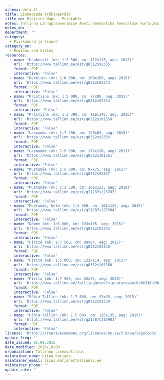 ```yaml
---
schema: default
title: Linnaosade trükikaardid
title_en: District Maps - Printable
notes: Tallinna Linnaplaneerimise Ameti Geomaatika teenistuse kartograafid on valmistanud linnosade kaarte. Need on allolevates suurustes ja mõõtkavades ning digitaalselt pdf-ina allalaetavad (failid on suuremahulised). Failide kasutamisel palume kindlasti viidata autorile Tallinna Linnaplaneerimise Amet. Linnaplaneerimise kodulehelt on need kättesaadavad <a href=https://www.tallinn.ee/est/ehitus/Linnaosade-trukikaardid>siit</a>.
notes_en: ''
department: ''
category:
  - Piirkonnad ja linnad
category_en:
  - Regions and Cities
resources:
  - name: "Haabersti (mk: 1:7 500, cm: 117x115, aeg: 2015)"
    url: 'https://www.tallinn.ee/est/g8312s92335'
    format: PDF
    interactive: 'False'
  - name: "Kesklinn (mk: 1:6 000, cm: 100x165, aeg: 2015)"
    url: 'https://www.tallinn.ee/est/g8312s92343'
    format: PDF
    interactive: 'False'
  - name: "Kristiine (mk: 1:5 000, cm: 77x89, aeg: 2015)"
    url: 'https://www.tallinn.ee/est/g8312s92334'
    format: PDF
    interactive: 'False'
  - name: "Kristiine (mk: 1:3 300, cm: 116x146, aeg: 2016)"
    url: 'https://www.tallinn.ee/est/g8312s101359'
    format: PDF
    interactive: 'False'
  - name: "Lasnamäe (mk: 1:7 500, cm: 120x85, aeg: 2015)"
    url: 'https://www.tallinn.ee/est/g8312s92336'
    format: PDF
    interactive: 'False'
  - name: "Lasnamäe (mk: 1:5 000, cm: 172x120, aeg: 2017)"
    url: 'https://www.tallinn.ee/est/g8312s101361'
    format: PDF
    interactive: 'False'
  - name: "Mustamäe (mk: 1:5 000, cm: 87x75, aeg: 2015)"
    url: 'https://www.tallinn.ee/est/g8312s92337'
    format: PDF
    interactive: 'False'
  - name: "Mustamäe (mk: 1:3 500, cm: 101x123, aeg: 2019)"
    url: 'https://www.tallinn.ee/est/g21787s123783'
    format: PDF
    interactive: 'False'
  - name: "Mustamäe, hele (mk: 1:3 500, cm: 101x123, aeg: 2019)"
    url: 'https://www.tallinn.ee/est/g21787s123784'
    format: PDF
    interactive: 'False'
  - name: "Nõmme (mk: 1:5 000, cm: 193x105, aeg: 2015)"
    url: 'https://www.tallinn.ee/est/g8312s92342'
    format: PDF
    interactive: 'False'
  - name: "Pirita (mk: 1:7 500, cm: 88x84, aeg: 2015)"
    url: 'https://www.tallinn.ee/est/g8312s92338'
    format: PDF
    interactive: 'False'
  - name: "Pirita (mk: 1:5 000, cm: 123x114, aeg: 2015)"
    url: 'https://www.tallinn.ee/est/g8312s101360'
    format: PDF
    interactive: 'False'
  - name: "Pirita (mk: 1:7 500, cm: 85x75, aeg: 2018)"
    url: 'https://www.tallinn.ee/failijagamine?signature=4ec6a66338e298b7775c163023e0c5fd'
    format: PDF
    interactive: 'False'
  - name: "Põhja-Tallinn (mk: 1:7 500, cm: 93x93, aeg: 2015)"
    url: 'https://www.tallinn.ee/est/g8312s92339'
    format: PDF
    interactive: 'False'
  - name: "Põhja-Tallinn (mk: 1:5 000, cm: 135x135, aeg: 2019)"
    url: 'https://www.tallinn.ee/est/g21787s119901'
    format: PDF
    interactive: 'False'
license: 'https://creativecommons.org/licenses/by-sa/3.0/ee/legalcode'
update_freq: ''
date_issued: 01.09.2015
date_modified: 2020/10/08
organization: Tallinna Linnavalitsus
maintainer_name: Liina Karjane
maintainer_email: liina.karjane@tallinnlv.ee
maintainer_phone: ''
update_rate: ''
---
```

